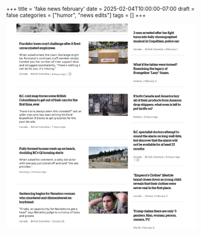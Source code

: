+++
title = 'fake news february'
date = 2025-02-04T10:00:00-07:00
draft = false
categories = ["humor", "news edits"]
tags = []
+++

[![](./fake.png)](./fake.png)
